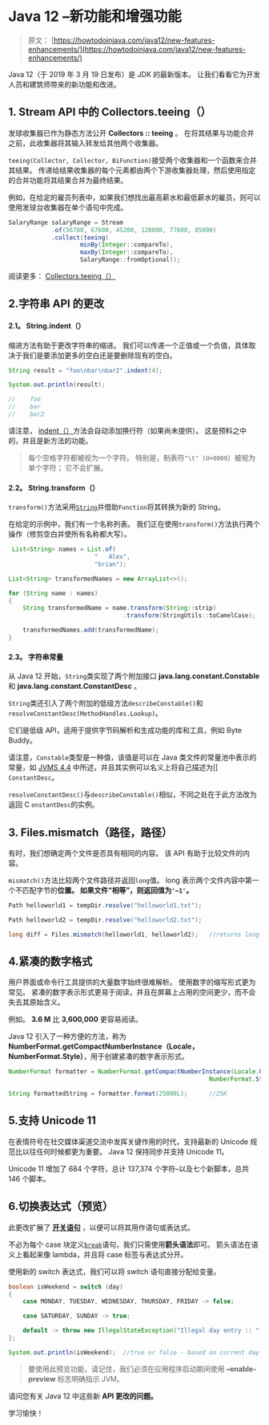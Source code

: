 # Java 12 –新功能和增强功能

> 原文： [https://howtodoinjava.com/java12/new-features-enhancements/](https://howtodoinjava.com/java12/new-features-enhancements/)

Java 12（于 2019 年 3 月 19 日发布）是 JDK 的最新版本。 让我们看看它为开发人员和建筑师带来的新功能和改进。

## 1\. Stream API 中的 Collectors.teeing（）

发球收集器已作为静态方法公开 **Collectors :: teeing** 。 在将其结果与功能合并之前，此收集器将其输入转发给其他两个收集器。

`teeing(Collector, Collector, BiFunction)`接受两个收集器和一个函数来合并其结果。 传递给结果收集器的每个元素都由两个下游收集器处理，然后使用指定的合并功能将其结果合并为最终结果。

例如，在给定的雇员列表中，如果我们想找出最高薪水和最低薪水的雇员，则可以使用发球台收集器在单个语句中完成。

```java
SalaryRange salaryRange = Stream
            .of(56700, 67600, 45200, 120000, 77600, 85000)
            .collect(teeing(
                    minBy(Integer::compareTo), 
                    maxBy(Integer::compareTo), 
                    SalaryRange::fromOptional));

```

阅读更多： [Collectors.teeing（）](https://docs.oracle.com/en/java/javase/12/docs/api/java.base/java/util/stream/Collectors.html#teeing(java.util.stream.Collector,java.util.stream.Collector,java.util.function.BiFunction))

## 2.字符串 API 的更改

#### 2.1。 String.indent（）

缩进方法有助于更改字符串的缩进。 我们可以传递一个正值或一个负值，具体取决于我们是要添加更多的空白还是要删除现有的空白。

```java
String result = "foo\nbar\nbar2".indent(4);

System.out.println(result);

//    foo
//    bar
//    bar2

```

请注意， [indent（）](https://docs.oracle.com/en/java/javase/12/docs/api/java.base/java/lang/String.html#indent(int))方法会自动添加换行符（如果尚未提供）。 这是预料之中的，并且是新方法的功能。

> 每个空格字符都被视为一个字符。 特别是，制表符`"\t" (U+0009`）被视为单个字符； 它不会扩展。

#### 2.2。 String.transform（）

`transform()`方法采用[`String`](https://howtodoinjava.com/java-string/)并借助`Function`将其转换为新的 String。

在给定的示例中，我们有一个名称列表。 我们正在使用`transform()`方法执行两个操作（修剪空白并使所有名称都大写）。

```java
 List<String> names = List.of(
		            	"   Alex",
		            	"brian");

List<String> transformedNames = new ArrayList<>();

for (String name : names) 
{
    String transformedName = name.transform(String::strip)
            					.transform(StringUtils::toCamelCase);

    transformedNames.add(transformedName);
}

```

#### 2.3。 字符串常量

从 Java 12 开始，`String`类实现了两个附加接口 **java.lang.constant.Constable** 和 **java.lang.constant.ConstantDesc** 。

`String`类还引入了两个附加的低级方法`describeConstable()`和`resolveConstantDesc(MethodHandles.Lookup)`。

它们是低级 API，适用于提供字节码解析和生成功能的库和工具，例如 Byte Buddy。

请注意，`Constable`类型是一种值，该值是可以在 Java 类文件的常量池中表示的常量，如 [JVMS 4.4](https://docs.oracle.com/javase/specs/jvms/se7/html/jvms-4.html#jvms-4.4) 中所述，并且其实例可以名义上将自己描述为[[ `ConstantDesc`。

`resolveConstantDesc()`与`describeConstable()`相似，不同之处在于此方法改为返回 C `onstantDesc`的实例。

## 3\. Files.mismatch（路径，路径）

有时，我们想确定两个文件是否具有相同的内容。 该 API 有助于比较文件的内容。

`mismatch()`方法比较两个文件路径并返回`long`值。 long 表示两个文件内容中第一个不匹配字节的**位置。 如果文件“相等”，则返回值为`'–1'`。**

```java
Path helloworld1 = tempDir.resolve("helloworld1.txt");

Path helloworld2 = tempDir.resolve("helloworld2.txt");

long diff = Files.mismatch(helloworld1, helloworld2);	//returns long value

```

## 4.紧凑的数字格式

用户界面或命令行工具提供的大量数字始终很难解析。 使用数字的缩写形式更为常见。 紧凑的数字表示形式更易于阅读，并且在屏幕上占用的空间更少，而不会失去其原始含义。

例如。 **3.6 M** 比 **3,600,000** 更容易阅读。

Java 12 引入了一种方便的方法，称为 **NumberFormat.getCompactNumberInstance（Locale，NumberFormat.Style）**，用于创建紧凑的数字表示形式。

```java
NumberFormat formatter = NumberFormat.getCompactNumberInstance(Locale.US,
            											NumberFormat.Style.SHORT);

String formattedString = formatter.format(25000L);		//25K

```

## 5.支持 Unicode 11

在表情符号在社交媒体渠道交流中发挥关键作用的时代，支持最新的 Unicode 规范比以往任何时候都更为重要。 Java 12 保持同步并支持 Unicode 11。

Unicode 11 增加了 684 个字符，总计 137,374 个字符–以及七个新脚本，总共 146 个脚本。

## 6.切换表达式（预览）

此更改扩展了 **[开关语句](https://howtodoinjava.com/java/basics/switch-statement-in-java/)** ，以便可以将其用作语句或表达式。

不必为每个 case 块定义[`break`](https://howtodoinjava.com/java/basics/break-keyword/)语句，我们只需使用**箭头语法**即可。 箭头语法在语义上看起来像 lambda，并且将 case 标签与表达式分开。

使用新的 switch 表达式，我们可以将 switch 语句直接分配给变量。

```java
boolean isWeekend = switch (day) 
{
	case MONDAY, TUESDAY, WEDNESDAY, THURSDAY, FRIDAY -> false;

	case SATURDAY, SUNDAY -> true;

	default -> throw new IllegalStateException("Illegal day entry :: " + day);
};

System.out.println(isWeekend); 	//true or false - based on current day

```

> 要使用此预览功能，请记住，我们必须在应用程序启动期间使用 **–enable-preview** 标志明确指示 JVM。

请问您有关 Java 12 中这些新 **API 更改的问题。**

学习愉快！